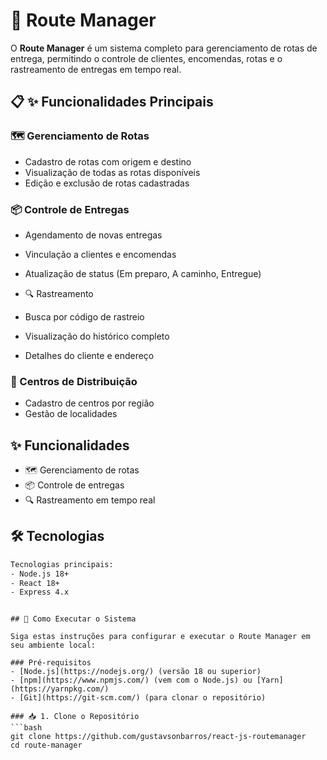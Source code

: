 # 🚀 Route Manager

O **Route Manager** é um sistema completo para  gerenciamento de rotas de entrega, permitindo o controle de clientes,  encomendas, rotas e o rastreamento de entregas em tempo real.


## 📋 ✨ Funcionalidades Principais
### 🗺️ Gerenciamento de Rotas

- Cadastro de rotas com origem e destino
- Visualização de todas as rotas disponíveis
- Edição e exclusão de rotas cadastradas

### 📦 Controle de Entregas

- Agendamento de novas entregas
- Vinculação a clientes e encomendas
- Atualização de status (Em preparo, A caminho, Entregue)
- 🔍 Rastreamento

- Busca por código de rastreio
- Visualização do histórico completo
- Detalhes do cliente e endereço

### 🏢 Centros de Distribuição

- Cadastro de centros por região
- Gestão de localidades

## ✨ Funcionalidades
- 🗺️ Gerenciamento de rotas
- 📦 Controle de entregas
- 🔍 Rastreamento em tempo real

## 🛠️ Tecnologias
```bash
Tecnologias principais:
- Node.js 18+
- React 18+
- Express 4.x

```

```

## 🚀 Como Executar o Sistema

Siga estas instruções para configurar e executar o Route Manager em seu ambiente local:

### Pré-requisitos
- [Node.js](https://nodejs.org/) (versão 18 ou superior)
- [npm](https://www.npmjs.com/) (vem com o Node.js) ou [Yarn](https://yarnpkg.com/)
- [Git](https://git-scm.com/) (para clonar o repositório)

### 📥 1. Clone o Repositório
```bash
git clone https://github.com/gustavsonbarros/react-js-routemanager
cd route-manager


```
